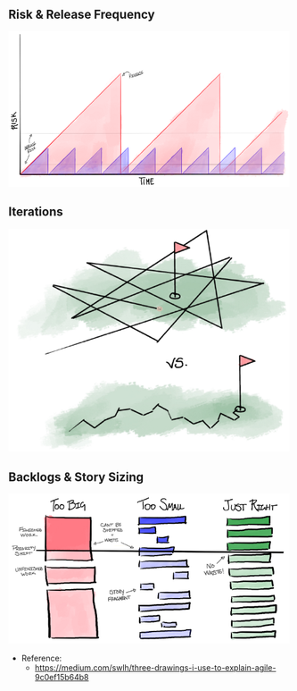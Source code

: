 

## Risk & Release Frequency

![alt](assets/images/Pasted_image_20211130105154.png)

## Iterations

![alt](assets/images/Pasted_image_20211130105226.png)

## Backlogs & Story Sizing

![alt](assets/images/Pasted_image_20211130105241.png)

- Reference:
  - <https://medium.com/swlh/three-drawings-i-use-to-explain-agile-9c0ef15b64b8>
